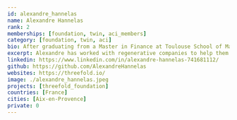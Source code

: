 ```yaml
---
id: alexandre_hannelas
name: Alexandre Hannelas
rank: 2
memberships: [foundation, twin, aci_members]
category: [foundation, twin, aci]
bio: After graduating from a Master in Finance at Toulouse School of Management, Alexandre worked with regenerative companies to help them in their funding round. He quickly thought about how unsustainable our current financial market is and reflecting on how can we make this system more devoted to collaboration instead of competition. Believing that digital currencies can solve a lot economical problems, he joined ThreeFold because it is perfectly aligned with his vision of enhancing people’s life on this earth. Being an artist-painter on the side, he is creating an online gallery which will promote and support international artists whose inspirations come from their deep connection with nature. He has the aim of bridging the creative world with the business world.
excerpt: Alexandre has worked with regenerative companies to help them in their funding rounds.
linkedin: https://www.linkedin.com/in/alexandre-hannelas-741681112/
github: https://github.com/AlexandreHannelas
websites: https://threefold.io/
image: ./alexandre_hannelas.jpeg
projects: [threefold_foundation]
countries: [France]
cities: [Aix-en-Provence]
private: 0
---
```

